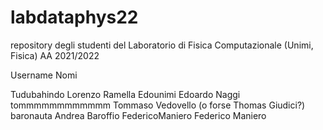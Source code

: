# labdataphys22
repository degli studenti del Laboratorio di Fisica Computazionale (Unimi, Fisica) AA 2021/2022

Username        Nomi

Tudubahindo     Lorenzo Ramella
Edounimi        Edoardo Naggi
tommmmmmmmmmmm  Tommaso Vedovello (o forse Thomas Giudici?)
baronauta       Andrea Baroffio
FedericoManiero Federico Maniero
